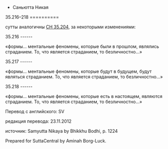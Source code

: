 









* Саньютта Никая


35\.216–218
\=\=\=\=\=\=\=\=\=\=



сутты аналогичны [СН 35\.204](/sn35\.204/ru/sv), за некоторыми изменениями:



35\.216
\-\-\-\-\-\-


«формы… ментальные феномены, которые были в прошлом, являлись страданием\. То, что является страданием, то безличностно…»




35\.217
\-\-\-\-\-\-


«формы… ментальные феномены, которые будут в будущем, будут являться страданием\. То, что является страданием, то безличностно…»




35\.218
\-\-\-\-\-\-


«формы… ментальные феномены, которые есть в настоящем, являются страданием\. То, что является страданием, то безличностно…»




Перевод с английского: SV


редакция перевода: 23\.11\.2012


источник: Samyutta Nikaya by Bhikkhu Bodhi, p\. 1224


Prepared for SuttaCentral by Aminah Borg\-Luck\.






